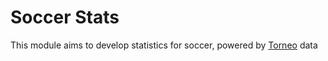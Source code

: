 # Soccer Stats

This module aims to develop statistics for soccer, powered by [Torneo](www.torneo.ca) data
